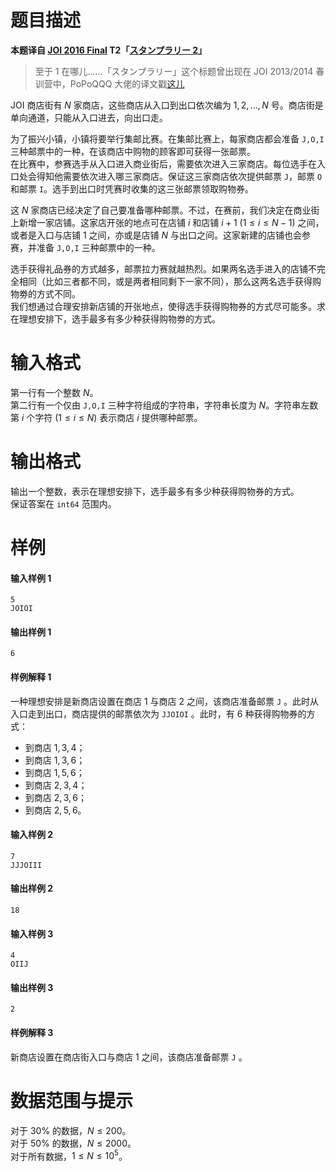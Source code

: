
# 题目描述

**本题译自 [JOI 2016 Final](https://www.ioi-jp.org/joi/2015/2016-ho/index.html) T2「[スタンプラリー 2](https://www.ioi-jp.org/joi/2015/2016-ho/2016-ho.pdf)」**
>至于 1 在哪儿……「スタンプラリー」这个标题曾出现在 JOI 2013/2014 春训营中，PoPoQQQ 大佬的译文戳[这儿](http://www.lydsy.com/JudgeOnline/problem.php?id=4244)

JOI 商店街有 $N$ 家商店，这些商店从入口到出口依次编为 $1, 2, \ldots, N$ 号。商店街是单向通道，只能从入口进去，向出口走。

为了振兴小镇，小镇将要举行集邮比赛。在集邮比赛上，每家商店都会准备 $\texttt{J,O,I}$ 三种邮票中的一种，在该商店中购物的顾客即可获得一张邮票。  
在比赛中，参赛选手从入口进入商业街后，需要依次进入三家商店。每位选手在入口处会得知他需要依次进入哪三家商店。保证这三家商店依次提供邮票 $\texttt{J}$，邮票 $\texttt{O}$ 和邮票 $\texttt{I}$。选手到出口时凭赛时收集的这三张邮票领取购物券。

这 $N$ 家商店已经决定了自己要准备哪种邮票。不过，在赛前，我们决定在商业街上新增一家店铺。这家店开张的地点可在店铺 $i$ 和店铺 $i+1$ $(1\leqslant i\leqslant N-1)$ 之间，或者是入口与店铺 $1$ 之间，亦或是店铺 $N$ 与出口之间。这家新建的店铺也会参赛，并准备 $\texttt{J,O,I}$ 三种邮票中的一种。

选手获得礼品券的方式越多，邮票拉力赛就越热烈。如果两名选手进入的店铺不完全相同（比如三者都不同，或是两者相同剩下一家不同），那么这两名选手获得购物劵的方式不同。  
我们想通过合理安排新店铺的开张地点，使得选手获得购物券的方式尽可能多。求在理想安排下，选手最多有多少种获得购物劵的方式。

# 输入格式

第一行有一个整数 $N$。  
第二行有一个仅由 $\texttt{J,O,I}$ 三种字符组成的字符串，字符串长度为 $N$。字符串左数第 $i$ 个字符 $(1\leqslant i\leqslant N)$ 表示商店 $i$ 提供哪种邮票。

# 输出格式

输出一个整数，表示在理想安排下，选手最多有多少种获得购物券的方式。  
保证答案在 $\texttt{int64}$ 范围内。

# 样例

#### 输入样例 1
```plain
5
JOIOI
```

#### 输出样例 1
```plain
6
```

#### 样例解释 1
一种理想安排是新商店设置在商店 $1$ 与商店 $2$ 之间，该商店准备邮票 $\texttt{J}$ 。此时从入口走到出口，商店提供的邮票依次为 $\texttt{JJOIOI}$ 。此时，有 $6$ 种获得购物券的方式：
* 到商店 $1,3,4$；
* 到商店 $1,3,6$；
* 到商店 $1,5,6$；
* 到商店 $2,3,4$；
* 到商店 $2,3,6$；
* 到商店 $2,5,6$。

#### 输入样例 2
```plain
7
JJJOIII
```

#### 输出样例 2
```plain
18
```

#### 输入样例 3
```plain
4
OIIJ
```

#### 输出样例 3
```plain
2
```

#### 样例解释 3
新商店设置在商店街入口与商店 $1$ 之间，该商店准备邮票 $\texttt{J}$ 。

# 数据范围与提示

对于 $30\%$ 的数据，$N\leqslant 200$。  
对于 $50\%$ 的数据，$N\leqslant 2000$。  
对于所有数据，$1\leqslant N\leqslant 10^5$。

